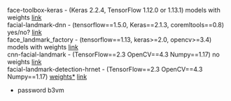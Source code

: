 face-toolbox-keras - (Keras 2.2.4, TensorFlow 1.12.0 or 1.13.1) models with weights [link](https://github.com/shaoanlu/face_toolbox_keras)    
facial-landmark-dnn - (tensorflow==1.5.0, Keras==2.1.3, coremltools==0.8) yes/no? [link](https://github.com/junhwanjang/face_landmark_dnn#facial-landmark-dnn)    
face_landmark_factory - (tensorflow==1.13, keras>=2.0, opencv>=3.4) models with weights [link](https://github.com/songhengyang/face_landmark_factory#5)    
cnn-facial-landmark - (TensorFlow==2.3 OpenCV==4.3 Numpy==1.17) no weights [link](https://github.com/yinguobing/cnn-facial-landmark)    
facial-landmark-detection-hrnet - (TensorFlow==2.3 OpenCV==4.3 Numpy==1.17) [weights*](https://pan.baidu.com/s/1XDp6hDx_aXYTV5_OF1cc6g) [link](https://github.com/yinguobing/facial-landmark-detection-hrnet)    

* password b3vm
